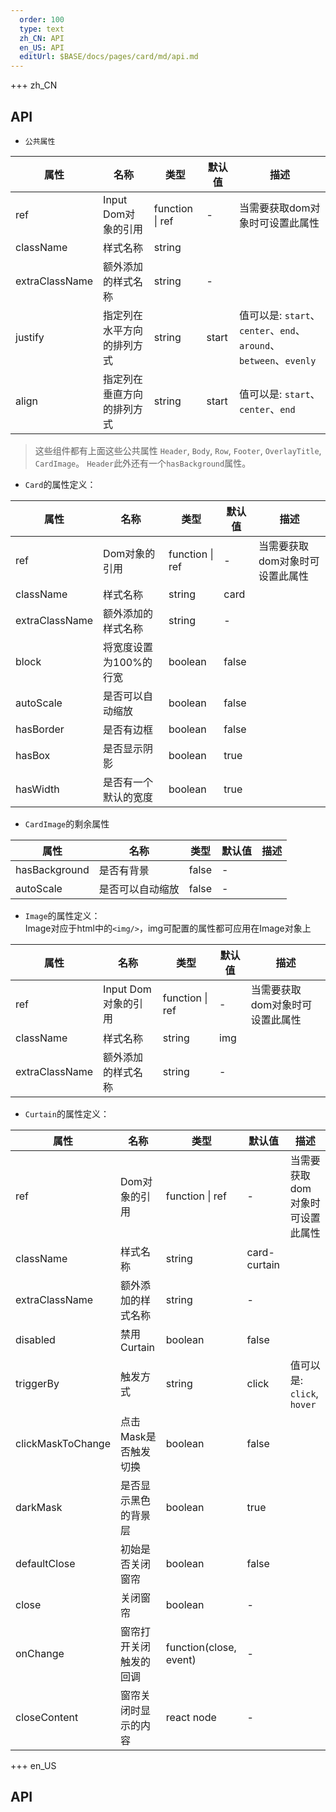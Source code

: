 ```yaml
---   
  order: 100
  type: text
  zh_CN: API
  en_US: API
  editUrl: $BASE/docs/pages/card/md/api.md
---      
```


+++  zh_CN
## API

- <Code>公共属性</Code>

| 属性 | 名称 | 类型 | 默认值 | 描述 |    
| --- | --- | --- | --- | --- |
| ref | Input Dom对象的引用 | function \| ref | - | 当需要获取dom对象时可设置此属性 |
| className | 样式名称 | string |  |  |
| extraClassName | 额外添加的样式名称 | string | - |  |
| justify | 指定列在水平方向的排列方式 | string | start | 值可以是: <Code>start</Code>、<Code>center</Code>、<Code>end</Code>、<Code>around</Code>、<Code>between</Code>、<Code>evenly</Code> |
| align | 指定列在垂直方向的排列方式 | string | start | 值可以是: <Code>start</Code>、<Code>center</Code>、<Code>end</Code> |
  
<Blockquote>
 这些组件都有上面这些公共属性 <Code>Header</Code>, <Code>Body</Code>, <Code>Row</Code>, <Code>Footer</Code>, <Code>OverlayTitle</Code>,
 <Code>CardImage</Code>。 <Code>Header</Code>此外还有一个<Code>hasBackground</Code>属性。
</Blockquote>

- <Code>Card</Code>的属性定义：    

| 属性 | 名称 | 类型 | 默认值 | 描述 |
| --- | --- | --- | --- | --- |
| ref | Dom对象的引用 | function \| ref | - | 当需要获取dom对象时可设置此属性 |
| className | 样式名称 | string | card |  |
| extraClassName | 额外添加的样式名称 | string | - |  |
| block | 将宽度设置为100%的行宽 | boolean | false |  |
| autoScale | 是否可以自动缩放 | boolean | false |  |
| hasBorder | 是否有边框 | boolean | false |  |
| hasBox | 是否显示阴影 | boolean | true |  |
| hasWidth | 是否有一个默认的宽度 | boolean | true |  |

- <Code>CardImage</Code>的剩余属性    

| 属性 | 名称 | 类型 | 默认值 | 描述 |
| --- | --- | --- | --- | --- |
| hasBackground | 是否有背景 | false | - |  |
| autoScale | 是否可以自动缩放 | false | - |  |


- <Code>Image</Code>的属性定义：    
  Image对应于html中的<Code>&lt;img/&gt;</Code>，img可配置的属性都可应用在Image对象上

| 属性 | 名称 | 类型 | 默认值 | 描述 |
| --- | --- | --- | --- | --- |
| ref | Input Dom对象的引用 | function \| ref | - | 当需要获取dom对象时可设置此属性 |
| className | 样式名称 | string | img |  |
| extraClassName | 额外添加的样式名称 | string | - |  |

- <Code>Curtain</Code>的属性定义：

| 属性 | 名称 | 类型 | 默认值 | 描述 |
| --- | --- | --- | --- | --- |
| ref | Dom对象的引用 | function \| ref | - | 当需要获取dom对象时可设置此属性 |
| className | 样式名称 | string | card-curtain |  |
| extraClassName | 额外添加的样式名称 | string | - |  |
| disabled | 禁用Curtain | boolean | false |  |
| triggerBy | 触发方式 | string | click | 值可以是: <Code>click</Code>, <Code>hover</Code> |
| clickMaskToChange | 点击Mask是否触发切换 | boolean | false |  |
| darkMask | 是否显示黑色的背景层 | boolean | true | |
| defaultClose | 初始是否关闭窗帘 | boolean | false |  |
| close | 关闭窗帘 | boolean | - |  |
| onChange | 窗帘打开关闭触发的回调 | function(close, event) | - |  |
| closeContent | 窗帘关闭时显示的内容 | react node | - |  |


+++ en_US
## API


